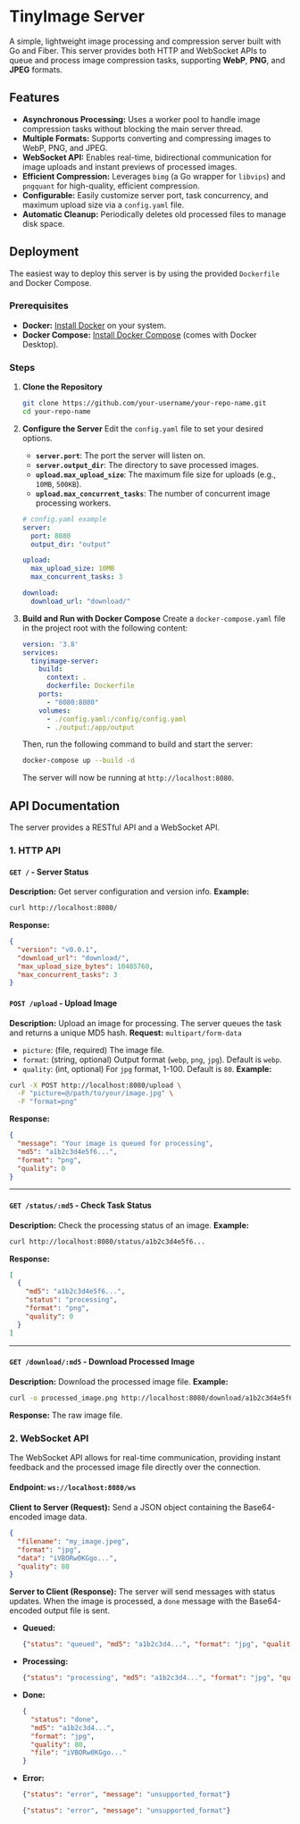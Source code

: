 # TinyImage Server

A simple, lightweight image processing and compression server built with Go and Fiber. This server provides both HTTP and WebSocket APIs to queue and process image compression tasks, supporting **WebP**, **PNG**, and **JPEG** formats.

## Features

* **Asynchronous Processing:** Uses a worker pool to handle image compression tasks without blocking the main server thread.
* **Multiple Formats:** Supports converting and compressing images to WebP, PNG, and JPEG.
* **WebSocket API:** Enables real-time, bidirectional communication for image uploads and instant previews of processed images.
* **Efficient Compression:** Leverages `bimg` (a Go wrapper for `libvips`) and `pngquant` for high-quality, efficient compression.
* **Configurable:** Easily customize server port, task concurrency, and maximum upload size via a `config.yaml` file.
* **Automatic Cleanup:** Periodically deletes old processed files to manage disk space.

## Deployment

The easiest way to deploy this server is by using the provided `Dockerfile` and Docker Compose.

### Prerequisites

* **Docker:** [Install Docker](https://docs.docker.com/get-docker/) on your system.
* **Docker Compose:** [Install Docker Compose](https://docs.docker.com/compose/install/) (comes with Docker Desktop).

### Steps

1.  **Clone the Repository**

    ```bash
    git clone https://github.com/your-username/your-repo-name.git
    cd your-repo-name
    ```

2.  **Configure the Server**
    Edit the `config.yaml` file to set your desired options.

    * **`server.port`**: The port the server will listen on.
    * **`server.output_dir`**: The directory to save processed images.
    * **`upload.max_upload_size`**: The maximum file size for uploads (e.g., `10MB`, `500KB`).
    * **`upload.max_concurrent_tasks`**: The number of concurrent image processing workers.

    <!-- end list -->

    ```yaml
    # config.yaml example
    server:
      port: 8080
      output_dir: "output"

    upload:
      max_upload_size: 10MB
      max_concurrent_tasks: 3

    download:
      download_url: "download/"
    ```

3.  **Build and Run with Docker Compose**
    Create a `docker-compose.yaml` file in the project root with the following content:

    ```yaml
    version: '3.8'
    services:
      tinyimage-server:
        build:
          context: .
          dockerfile: Dockerfile
        ports:
          - "8080:8080"
        volumes:
          - ./config.yaml:/config/config.yaml
          - ./output:/app/output
    ```

    Then, run the following command to build and start the server:

    ```bash
    docker-compose up --build -d
    ```

    The server will now be running at `http://localhost:8080`.

## API Documentation

The server provides a RESTful API and a WebSocket API.

### 1\. HTTP API

#### `GET /` - Server Status

**Description:** Get server configuration and version info.
**Example:**

```bash
curl http://localhost:8080/
```

**Response:**

```json
{
  "version": "v0.0.1",
  "download_url": "download/",
  "max_upload_size_bytes": 10485760,
  "max_concurrent_tasks": 3
}
```

#### `POST /upload` - Upload Image

**Description:** Upload an image for processing. The server queues the task and returns a unique MD5 hash.
**Request:** `multipart/form-data`

* `picture`: (file, required) The image file.
* `format`: (string, optional) Output format (`webp`, `png`, `jpg`). Default is `webp`.
* `quality`: (int, optional) For `jpg` format, 1-100. Default is `80`.
  **Example:**

<!-- end list -->

```bash
curl -X POST http://localhost:8080/upload \
  -F "picture=@/path/to/your/image.jpg" \
  -F "format=png"
```

**Response:**

```json
{
  "message": "Your image is queued for processing",
  "md5": "a1b2c3d4e5f6...",
  "format": "png",
  "quality": 0
}
```

-----

#### `GET /status/:md5` - Check Task Status

**Description:** Check the processing status of an image.
**Example:**

```bash
curl http://localhost:8080/status/a1b2c3d4e5f6...
```

**Response:**

```json
[
  {
    "md5": "a1b2c3d4e5f6...",
    "status": "processing",
    "format": "png",
    "quality": 0
  }
]
```

-----

#### `GET /download/:md5` - Download Processed Image

**Description:** Download the processed image file.
**Example:**

```bash
curl -o processed_image.png http://localhost:8080/download/a1b2c3d4e5f6...
```

**Response:** The raw image file.

### 2\. WebSocket API

The WebSocket API allows for real-time communication, providing instant feedback and the processed image file directly over the connection.

#### **Endpoint:** `ws://localhost:8080/ws`

**Client to Server (Request):**
Send a JSON object containing the Base64-encoded image data.

```json
{
  "filename": "my_image.jpeg",
  "format": "jpg",
  "data": "iVBORw0KGgo...",
  "quality": 80
}
```

**Server to Client (Response):**
The server will send messages with status updates. When the image is processed, a `done` message with the Base64-encoded output file is sent.

* **Queued:**
  ```json
  {"status": "queued", "md5": "a1b2c3d4...", "format": "jpg", "quality": 80}
  ```
* **Processing:**
  ```json
  {"status": "processing", "md5": "a1b2c3d4...", "format": "jpg", "quality": 80}
  ```
* **Done:**
  ```json
  {
    "status": "done",
    "md5": "a1b2c3d4...",
    "format": "jpg",
    "quality": 80,
    "file": "iVBORw0KGgo..."
  }
  ```
* **Error:**
  ```json
  {"status": "error", "message": "unsupported_format"}
  ```
    ```json
  {"status": "error", "message": "unsupported_format"}
  ```